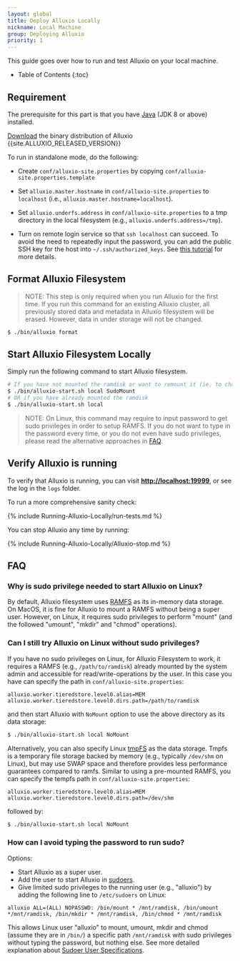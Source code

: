 ```yaml
---
layout: global
title: Deploy Alluxio Locally
nickname: Local Machine
group: Deploying Alluxio
priority: 1
---
```


This guide goes over how to run and test Alluxio on your local machine.

* Table of Contents
{:toc}

## Requirement

The prerequisite for this part is that you have
[Java](http://www.oracle.com/technetwork/java/javase/downloads/jdk8-downloads-2133151.html) (JDK 8
or above) installed.

[Download](https://alluxio.org/download) the binary distribution of Alluxio
{{site.ALLUXIO_RELEASED_VERSION}}

To run in standalone mode, do the following:

* Create `conf/alluxio-site.properties` by copying `conf/alluxio-site.properties.template`

* Set `alluxio.master.hostname` in `conf/alluxio-site.properties` to `localhost` (i.e.,
`alluxio.master.hostname=localhost`).

* Set `alluxio.underfs.address` in `conf/alluxio-site.properties` to a tmp directory in the local
  filesystem (e.g., `alluxio.underfs.address=/tmp`).

* Turn on remote login service so that `ssh localhost` can succeed. To avoid the need to
repeatedly input the password, you can add the public SSH key for the host into
`~/.ssh/authorized_keys`. See [this tutorial](http://www.linuxproblem.org/art_9.html) for more
details.

## Format Alluxio Filesystem

> NOTE: This step is only required when you run Alluxio for the first time.
> If you run this command for an existing Alluxio cluster,
> all previously stored data and metadata in Alluxio filesystem will be erased.
> However, data in under storage will not be changed.

```bash
$ ./bin/alluxio format
```

## Start Alluxio Filesystem Locally

Simply run the following command to start Alluxio filesystem.

```bash
# If you have not mounted the ramdisk or want to remount it (ie. to change the size)
$ ./bin/alluxio-start.sh local SudoMount
# OR if you have already mounted the ramdisk
$ ./bin/alluxio-start.sh local
```

> NOTE: On Linux, this command may require to input password to get sudo privileges
> in order to setup RAMFS. If you do not want to type in the password every time, or you do
> not even have sudo privileges, please read the alternative approaches in [FAQ](#faq).

## Verify Alluxio is running

To verify that Alluxio is running, you can visit
**[http://localhost:19999](http://localhost:19999)**, or see the log in the `logs` folder.

To run a more comprehensive sanity check:

{% include Running-Alluxio-Locally/run-tests.md %}

You can stop Alluxio any time by running:

{% include Running-Alluxio-Locally/Alluxio-stop.md %}


## FAQ

### Why is sudo privilege needed to start Alluxio on Linux?

By default, Alluxio filesystem uses
[RAMFS](https://www.kernel.org/doc/Documentation/filesystems/ramfs-rootfs-initramfs.txt) as its
in-memory data storage. On MacOS, it is fine for Alluxio to mount a RAMFS without being a super
user. However, on Linux, it requires sudo privileges to perform "mount" (and the followed "umount",
"mkdir" and "chmod" operations).

### Can I still try Alluxio on Linux without sudo privileges?

If you have no sudo privileges on Linux, for Alluxio Filesystem to work, it requires a RAMFS (e.g., `/path/to/ramdisk`) already mounted
by the system admin and accessible for read/write-operations by the user. In this case you have can specify the path in
`conf/alluxio-site.properties`:

```
alluxio.worker.tieredstore.level0.alias=MEM
alluxio.worker.tieredstore.level0.dirs.path=/path/to/ramdisk
```

and then start Alluxio with `NoMount` option to use the above directory as its data storage:

```bash
$ ./bin/alluxio-start.sh local NoMount
```

Alternatively, you can also specify Linux [tmpFS](https://en.wikipedia.org/wiki/Tmpfs)
as the data storage. Tmpfs is a temporary file storage backed by memory (e.g., typically `/dev/shm` on Linux), but may use SWAP space and
therefore provides less performance guarantees compared to ramfs. Similar to using a pre-mounted RAMFS, you can specify the tempfs path in
`conf/alluxio-site.properties`:

```
alluxio.worker.tieredstore.level0.alias=MEM
alluxio.worker.tieredstore.level0.dirs.path=/dev/shm
```

followed by:

```bash
$ ./bin/alluxio-start.sh local NoMount
```

### How can I avoid typing the password to run sudo?

Options:

* Start Alluxio as a super user.
* Add the user to start Alluxio in [sudoers](https://help.ubuntu.com/community/Sudoers).
* Give limited sudo privileges to the running user (e.g., "alluxio") by adding the following line to
`/etc/sudoers` on Linux:

```
alluxio ALL=(ALL) NOPASSWD: /bin/mount * /mnt/ramdisk, /bin/umount */mnt/ramdisk, /bin/mkdir * /mnt/ramdisk, /bin/chmod * /mnt/ramdisk
```

This allows Linux user "alluxio" to mount, umount, mkdir and chmod (assume they are in `/bin/`) a
specific path `/mnt/ramdisk` with sudo privileges without typing the password, but nothing else. See
more detailed explanation about
[Sudoer User Specifications](https://help.ubuntu.com/community/Sudoers#User_Specifications).

